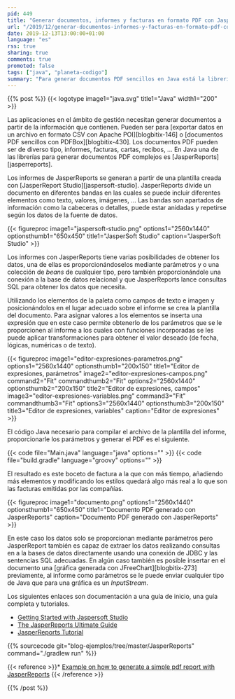 ```yaml
---
pid: 449
title: "Generar documentos, informes y facturas en formato PDF con JasperReports y Java"
url: "/2019/12/generar-documentos-informes-y-facturas-en-formato-pdf-con-jasperreports-y-java/"
date: 2019-12-13T13:00:00+01:00
language: "es"
rss: true
sharing: true
comments: true
promoted: false
tags: ["java", "planeta-codigo"]
summary: "Para generar documentos PDF sencillos en Java está la librería PDFBox que mediante código permite insertar la información y los elementos del documento. Con PDFBox el documento es generado completamente mediante código, para separar el estilo del documento y la información que contiene y para documentos más complejos está JasperReports que mediante una plantilla hace que si cambia el estilo del documento el código no requiera cambios."
---
```


{{% post %}}
{{< logotype image1="java.svg" title1="Java" width1="200" >}}

Las aplicaciones en el ámbito de gestión necesitan generar documentos a partir de la información que contienen. Pueden ser para [exportar datos en un archivo en formato CSV con Apache POI][blogbitix-146] o [documentos PDF sencillos con PDFBox][blogbitix-430]. Los documentos PDF pueden ser de diverso tipo, informes, facturas, cartas, recibos, ... En Java una de las librerías para generar documentos PDF complejos es [JasperReports][jasperreports].

Los informes de JasperReports se generan a partir de una plantilla creada con [JasperReport Studio][jaspersoft-studio]. JasperReports divide un documento en diferentes bandas en las cuales se puede incluir diferentes elementos como texto, valores, imágenes, ... Las bandas son apartados de información como la cabeceras o detalles, puede estar anidadas y repetirse según los datos de la fuente de datos.

{{< figureproc
    image1="jaspersoft-studio.png" options1="2560x1440" optionsthumb1="650x450" title1="JasperSoft Studio"
    caption="JasperSoft Studio" >}}

Los informes con JasperReports tiene varias posibilidades de obtener los datos, una de ellas es proporcionándoselos mediante parámetros y o una colección de _beans_ de cualquier tipo, pero también proporcionándole una conexión a la base de datos relacional y que JasperReports lance consultas SQL para obtener los datos que necesita.

Utilizando los elementos de la paleta como campos de texto e imagen y posicionándolos en el lugar adecuado sobre el informe se crea la plantilla del documento. Para asignar valores a los elementos se inserta una expresión que en este caso permite obtenerlo de los parámetros que se le proporcionen al informe a los cuales con funciones incorporadas se les puede aplicar transformaciones para obtener el valor deseado (de fecha, lógicas, numéricas o de texto).

{{< figureproc
    image1="editor-expresiones-parametros.png" options1="2560x1440" optionsthumb1="200x150" title1="Editor de expresiones, parámetros"
    image2="editor-expresiones-campos.png" command2="Fit" commandthumb2="Fit" options2="2560x1440" optionsthumb2="200x150" title2="Editor de expresiones, campos"
    image3="editor-expresiones-variables.png" command3="Fit" commandthumb3="Fit" options3="2560x1440" optionsthumb3="200x150" title3="Editor de expresiones, variables"
    caption="Editor de expresiones" >}}

El código Java necesario para compilar el archivo de la plantilla del informe, proporcionarle los parámetros y generar el PDF es el siguiente.

{{< code file="Main.java" language="java" options="" >}}
{{< code file="build.gradle" language="groovy" options="" >}}

El resultado es este boceto de factura a la que con más tiempo, añadiendo más elementos y modificando los estilos quedará algo más real a lo que son las facturas emitidas por las compañías.

{{< figureproc
    image1="documento.png" options1="2560x1440" optionsthumb1="650x450" title1="Documento PDF generado con JasperReports"
    caption="Documento PDF generado con JasperReports" >}}

En este caso los datos solo se proporcionan mediante parámetros pero JasperReport también es capaz de extraer los datos realizando consultas en a la bases de datos directamente usando una conexión de JDBC y las sentencias SQL adecuadas. En algún caso también es posible insertar en el documento una [gráfica generada con JFreeChart][blogbitix-273] previamente, al informe como parámetros se le puede enviar cualquier tipo de Java que para una gráfica es un _InputStream_.

Los siguientes enlaces son documentación a una guía de inicio, una guía completa y tutoriales.

* [Getting Started with Jaspersoft Studio](http://community.jaspersoft.com/documentation/tibco-jaspersoft-studio-user-guide/v60/getting-started-jaspersoft-studio)
* [The JasperReports Ultimate Guide](http://jasperreports.sourceforge.net/JasperReports-Ultimate-Guide-3.pdf)
* [JasperReports Tutorial](https://www.tutorialspoint.com/jasper_reports/index.htm)

{{% sourcecode git="blog-ejemplos/tree/master/JasperReports" command="./gradlew run" %}}

{{< reference >}}* [Example on how to generate a simple pdf report with JasperReports](https://gist.github.com/rponte/5044469)
{{< /reference >}}

{{% /post %}}
